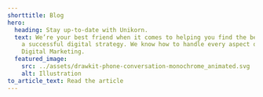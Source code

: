 ```yaml
---
shorttitle: Blog
hero:
  heading: Stay up-to-date with Unikorn.
  text: We’re your best friend when it comes to helping you find the best path to
    a successful digital strategy. We know how to handle every aspect of your
    Digital Marketing.
  featured_image:
    src: ../assets/drawkit-phone-conversation-monochrome_animated.svg
    alt: Illustration
to_article_text: Read the article
---
```

